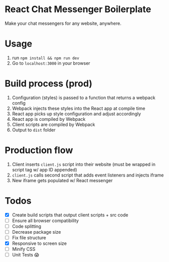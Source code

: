 # React Chat Messenger Boilerplate

Make your chat messengers for any website, anywhere.

# Usage

1. run `npm install && npm run dev`
2. Go to `localhost:3000` in your browser

# Build process (prod)

1. Configuration (styles) is passed to a function that returns a webpack config
2. Webpack injects these styles into the React app at compile time
3. React app picks up style configuration and adjust accordingly
4. React app is compiled by Webpack
5. Client scripts are compiled by Webpack
6. Output to `dist` folder

# Production flow

1. Client inserts `client.js` script into their website (must be wrapped in script tag w/ app ID appended)
2. `client.js` calls second script that adds event listeners and injects iframe
3. New iframe gets populated w/ React messenger


# Todos

* [x] Create build scripts that output client scripts + src code
* [ ] Ensure all browser compatibility
* [ ] Code splitting
* [ ] Decrease package size
* [ ] Fix file structure
* [x] Responsive to screen size
* [ ] Minify CSS
* [ ] Unit Tests 😱
